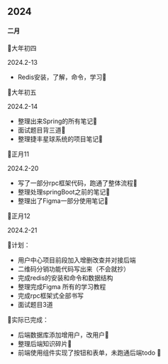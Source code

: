 ## 2024

#### 二月

:date:大年初四

2024.2-13

- Redis安装，了解，命令，学习🎉

:date:大年初五

2024.2-14

- 整理出来Spring的所有笔记🎉
- 面试题目背三道🎉
- 整理捷丰星球系统的项目笔记🎉



:date:正月11

2024.2-20

- 写了一部分rpc框架代码，跑通了整体流程🎉
- 整理处理springBoot之前的笔记🎉
- 整理出了Figma一部分使用笔记🎉

:date:正月12

2024.2-21

:1st_place_medal:计划：

- 用户中心项目前段加入增删改查并对接后端 
- 二维码分销功能代码写出来（不会就抄）
- 完成redis的安装和命令和数据结构
- 整理完成Figma 所有的学习教程
- 完成rpc框架式全部书写
- 面试题目3道





🎉实际已完成：

- 后端数据库添加增用户，改用户🎉
- 整理后端知识碎片🎉
- 前端使用组件实现了按钮和表单，未跑通后端todo 🎉



